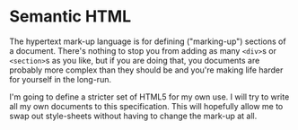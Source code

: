 Semantic HTML
===

The hypertext mark-up language is for defining ("marking-up") sections of a document. There's nothing to stop you from adding as many `<div>`s or `<section>`s as you like, but if you are doing that, you documents are probably more complex than they should be and you're making life harder for yourself in the long-run.

I'm going to define a stricter set of HTML5 for my own use. I will try to write all my own documents to this specification. This will hopefully allow me to swap out style-sheets without having to change the mark-up at all.

